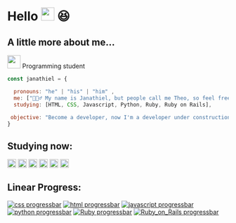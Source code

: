 # Hello <img src="https://media.giphy.com/media/hvRJCLFzcasrR4ia7z/giphy.gif" width="30"> 😆

<h2>A little more about me...</h2>
 
<p><img src="https://media.giphy.com/media/WUlplcMpOCEmTGBtBW/giphy.gif" width="30"> Programming student<p>
  
```javascript
const janathiel = {

  pronouns: "he" | "his" | "him" ,
  me: ["🙋🏽‍♂️ My name is Janathiel, but people call me Theo, so feel free to choose"],
  studying: [HTML, CSS, Javascript, Python, Ruby, Ruby on Rails],
  
 objective: "Become a developer, now I'm a developer under construction"
}
```

<h2> Studying now: </h2>
 
  <code><img height="20" src="https://img.shields.io/badge/HTML5-E34F26?style=for-the-badge&logo=html5&logoColor=white"></code>
  <code><img height="20" src="https://img.shields.io/badge/CSS3-1572B6?style=for-the-badge&logo=css3&logoColor=white"></code>
  <code><img height="20" src="https://img.shields.io/badge/JavaScript-F7DF1E?style=for-the-badge&logo=javascript&logoColor=black"></code>
  <code><img height="20" src="https://img.shields.io/badge/Python-F7DF1E?style=for-the-badge&logo=python&logoColor=black"></code>
  <code><img height="20" src="https://img.shields.io/badge/Ruby-CC342D?style=for-the-badge&logo=ruby&logoColor=white"></code>
  <code><img height="20" src="https://img.shields.io/badge/Ruby_on_Rails-CC0000?style=for-the-badge&logo=ruby-on-rails&logoColor=white"></code>


<h2> Linear Progress: </h2>

[![css progressbar](https://readme-components.vercel.app/api?component=linearprogress&skill=css&value=70)](https://github.com/harish-sethuraman/readme-components)
[![html progressbar](https://readme-components.vercel.app/api?component=linearprogress&skill=html&value=70)](https://github.com/harish-sethuraman/readme-components)
[![javascript progressbar](https://readme-components.vercel.app/api?component=linearprogress&skill=javascript&value=20)](https://github.com/harish-sethuraman/readme-components)
[![python progressbar](https://readme-components.vercel.app/api?component=linearprogress&skill=python&value=20)](https://github.com/harish-sethuraman/readme-components)
[![Ruby progressbar](https://readme-components.vercel.app/api?component=linearprogress&skill=ruby&value=10)](https://github.com/harish-sethuraman/readme-components)
[![Ruby_on_Rails progressbar](https://readme-components.vercel.app/api?component=linearprogress&skill=rubyOnRails&value=10)](https://github.com/harish-sethuraman/readme-components)
